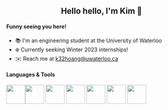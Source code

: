 <h2 align="center">
Hello hello, I'm Kim 👋
</h2>

#### Funny seeing you here!
- :books: I'm an engineering student at the University of Waterloo
- :snowflake: Currently seeking Winter 2023 internships! 
- :envelope: Reach me at k32hoang@uwaterloo.ca

#### Languages & Tools
<img height=50 src="https://cdn.jsdelivr.net/gh/devicons/devicon/icons/java/java-original.svg"/><img height=50 src="https://cdn.jsdelivr.net/gh/devicons/devicon/icons/html5/html5-original.svg" />
<img height=50 src="https://cdn.jsdelivr.net/gh/devicons/devicon/icons/css3/css3-original.svg" />
<img height=50 src="https://cdn.jsdelivr.net/gh/devicons/devicon/icons/javascript/javascript-original.svg" />
<img height=50 src="https://cdn.jsdelivr.net/gh/devicons/devicon/icons/nodejs/nodejs-original.svg" />
<img height=50 src="https://cdn.jsdelivr.net/gh/devicons/devicon/icons/postgresql/postgresql-plain.svg" />
<img height=50 src="https://cdn.jsdelivr.net/gh/devicons/devicon/icons/mongodb/mongodb-original.svg" />
          
<!--
**kimmyhoang/kimmyhoang** is a ✨ _special_ ✨ repository because its `README.md` (this file) appears on your GitHub profile.

Here are some ideas to get you started:

- 🔭 I’m currently working on ...
- 🌱 I’m currently learning ...
- 👯 I’m looking to collaborate on ...
- 🤔 I’m looking for help with ...
- 💬 Ask me about ...
- 📫 How to reach me: ...
- 😄 Pronouns: ...
- ⚡ Fun fact: ...
-->
